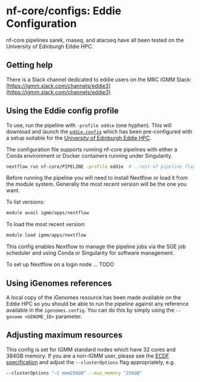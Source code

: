 # nf-core/configs: Eddie Configuration

nf-core pipelines sarek, rnaseq, and atacseq have all been tested on the University of Edinburgh Eddie HPC.

## Getting help

There is a Slack channel dedicated to eddie users on the MRC IGMM Slack: [https://igmm.slack.com/channels/eddie3](https://igmm.slack.com/channels/eddie3)

## Using the Eddie config profile

To use, run the pipeline with `-profile eddie` (one hyphen).
This will download and launch the [`eddie.config`](../conf/eddie.config) which has been pre-configured with a setup suitable for the [University of Edinburgh Eddie HPC](https://www.ed.ac.uk/information-services/research-support/research-computing/ecdf/high-performance-computing).

The configuration file supports running nf-core pipelines with either a Conda environment or Docker containers running under Singularity.

```bash
nextflow run nf-core/PIPELINE -profile eddie  # ..rest of pipeline flags
```

Before running the pipeline you will need to install Nextflow or load it from the module system. Generally the most recent version will be the one you want.

To list versions:

```bash
module avail igmm/apps/nextflow
```

To load the most recent version:
```bash
module load igmm/apps/nextflow
```


This config enables Nextflow to manage the pipeline jobs via the SGE job scheduler and using Conda or Singularity for software management.

To set up Nextflow on a login node ... TODO

## Using iGenomes references

A local copy of the iGenomes resource has been made available on the Eddie HPC so you should be able to run the pipeline against any reference available in the `igenomes.config`.
You can do this by simply using the `--genome <GENOME_ID>` parameter.

## Adjusting maximum resources

This config is set for IGMM standard nodes which have 32 cores and 384GB memory. If you are a non-IGMM user, please see the [ECDF specification](https://www.wiki.ed.ac.uk/display/ResearchServices/Memory+Specification) and adjust the `--clusterOptions` flag appropriately, e.g.

```bash
--clusterOptions "-C mem256GB" --max_memory "256GB"
```
